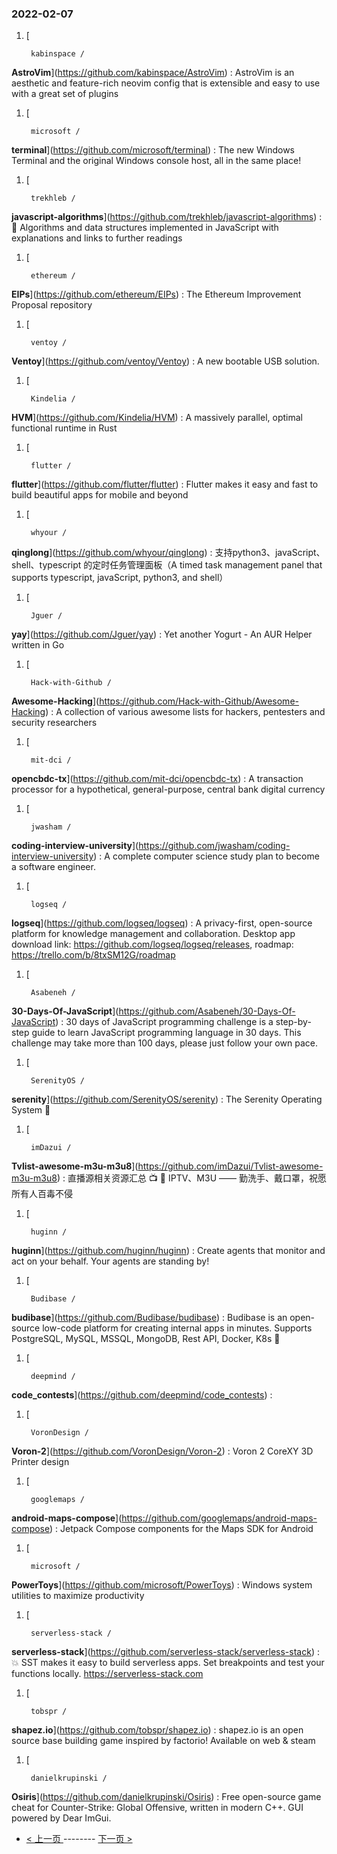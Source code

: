 ### 2022-02-07 
1. [
    

        kabinspace /
**AstroVim**](https://github.com/kabinspace/AstroVim) : AstroVim is an aesthetic and feature-rich neovim config that is extensible and easy to use with a great set of plugins
1. [
    

        microsoft /
**terminal**](https://github.com/microsoft/terminal) : The new Windows Terminal and the original Windows console host, all in the same place!
1. [
    

        trekhleb /
**javascript-algorithms**](https://github.com/trekhleb/javascript-algorithms) : 📝 Algorithms and data structures implemented in JavaScript with explanations and links to further readings
1. [
    

        ethereum /
**EIPs**](https://github.com/ethereum/EIPs) : The Ethereum Improvement Proposal repository
1. [
    

        ventoy /
**Ventoy**](https://github.com/ventoy/Ventoy) : A new bootable USB solution.
1. [
    

        Kindelia /
**HVM**](https://github.com/Kindelia/HVM) : A massively parallel, optimal functional runtime in Rust
1. [
    

        flutter /
**flutter**](https://github.com/flutter/flutter) : Flutter makes it easy and fast to build beautiful apps for mobile and beyond
1. [
    

        whyour /
**qinglong**](https://github.com/whyour/qinglong) : 支持python3、javaScript、shell、typescript 的定时任务管理面板（A timed task management panel that supports typescript, javaScript, python3, and shell）
1. [
    

        Jguer /
**yay**](https://github.com/Jguer/yay) : Yet another Yogurt - An AUR Helper written in Go
1. [
    

        Hack-with-Github /
**Awesome-Hacking**](https://github.com/Hack-with-Github/Awesome-Hacking) : A collection of various awesome lists for hackers, pentesters and security researchers
1. [
    

        mit-dci /
**opencbdc-tx**](https://github.com/mit-dci/opencbdc-tx) : A transaction processor for a hypothetical, general-purpose, central bank digital currency
1. [
    

        jwasham /
**coding-interview-university**](https://github.com/jwasham/coding-interview-university) : A complete computer science study plan to become a software engineer.
1. [
    

        logseq /
**logseq**](https://github.com/logseq/logseq) : A privacy-first, open-source platform for knowledge management and collaboration. Desktop app download link: https://github.com/logseq/logseq/releases, roadmap: https://trello.com/b/8txSM12G/roadmap
1. [
    

        Asabeneh /
**30-Days-Of-JavaScript**](https://github.com/Asabeneh/30-Days-Of-JavaScript) : 30 days of JavaScript programming challenge is a step-by-step guide to learn JavaScript programming language in 30 days. This challenge may take more than 100 days, please just follow your own pace.
1. [
    

        SerenityOS /
**serenity**](https://github.com/SerenityOS/serenity) : The Serenity Operating System 🐞
1. [
    

        imDazui /
**Tvlist-awesome-m3u-m3u8**](https://github.com/imDazui/Tvlist-awesome-m3u-m3u8) : 直播源相关资源汇总 📺 💯 IPTV、M3U —— 勤洗手、戴口罩，祝愿所有人百毒不侵
1. [
    

        huginn /
**huginn**](https://github.com/huginn/huginn) : Create agents that monitor and act on your behalf. Your agents are standing by!
1. [
    

        Budibase /
**budibase**](https://github.com/Budibase/budibase) : Budibase is an open-source low-code platform for creating internal apps in minutes. Supports PostgreSQL, MySQL, MSSQL, MongoDB, Rest API, Docker, K8s 🚀
1. [
    

        deepmind /
**code_contests**](https://github.com/deepmind/code_contests) : 
1. [
    

        VoronDesign /
**Voron-2**](https://github.com/VoronDesign/Voron-2) : Voron 2 CoreXY 3D Printer design
1. [
    

        googlemaps /
**android-maps-compose**](https://github.com/googlemaps/android-maps-compose) : Jetpack Compose components for the Maps SDK for Android
1. [
    

        microsoft /
**PowerToys**](https://github.com/microsoft/PowerToys) : Windows system utilities to maximize productivity
1. [
    

        serverless-stack /
**serverless-stack**](https://github.com/serverless-stack/serverless-stack) : 💥 SST makes it easy to build serverless apps. Set breakpoints and test your functions locally. https://serverless-stack.com
1. [
    

        tobspr /
**shapez.io**](https://github.com/tobspr/shapez.io) : shapez.io is an open source base building game inspired by factorio! Available on web & steam
1. [
    

        danielkrupinski /
**Osiris**](https://github.com/danielkrupinski/Osiris) : Free open-source game cheat for Counter-Strike: Global Offensive, written in modern C++. GUI powered by Dear ImGui. 

- [ < 上一页 ](https://github.com/able8/github-trending-daily-record/blob/master/2022-02-06.md) -------- [ 下一页 > ](https://github.com/able8/github-trending-daily-record/blob/master/2022-02-08.md)